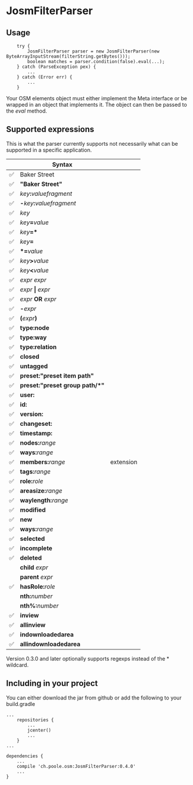 

# JosmFilterParser


## Usage

        try {
            JosmFilterParser parser = new JosmFilterParser(new ByteArrayInputStream(filterString.getBytes()));
            boolean matches = parser.condition(false).eval(...);
        } catch (ParseException pex) {
            ...
        } catch (Error err) {
            ...
        }
        
Your OSM elements object must either implement the Meta interface or be wrapped in an object that implements it. The object can then be passed to the _eval_ method.

## Supported expressions

This is what the parser currently supports not necessarily what can be supported in a specific application.

|    |Syntax                          |              | 
|--- |------------------------------- |------------- |
|✅| Baker Street                        |              |
|✅| __"Baker Street"__                 |              | 
|✅| _key_**:**_valuefragment_          |              |
|✅| **-**_key_**:**_valuefragment_      |              |
|✅| _key_                              |              | 
|✅| _key_**=**_value_                  |              | 
|✅| *key*__=*__                         |              | 
|✅| _key_**=**                          |              | 
|✅| __*=__*value*                       |              | 
|✅| _key_**>**_value_                  |              | 
|✅| _key_**<**_value_                  |              | 
|✅|_expr_ _expr_                        |              |
|✅|_expr_ __&#124;__ _expr_             |              | 
|✅|_expr_ __OR__ _expr_                 |              | 
|✅|__-__*expr*                           |              | 
|✅|__(__*expr*__)__                      |              | 
|✅|__type:node__                        |              | 
|✅|__type:way__                         |              | 
|✅|__type:relation__                    |              | 
|✅|__closed__                           |              | 
|✅|__untagged__                         |              |
|✅|__preset:"__preset item path__"__    |              | 
|✅|__preset:"__preset group path/*__"__ |              | 
|✅|__user:__                            |              |
|✅|__id:__                              |              | 
|✅|__version:__                         |              |
|✅|__changeset:__                       |              |
|✅|__timestamp:__                       |              | 
|✅|__nodes:__*range*                    |              |
|✅|__ways:__*range*                     |              |
|✅|__members:__*range*                  | extension    |
|✅|__tags:__*range*                     |              | 
|✅|__role:__*role*                      |              |
|✅|__areasize:__*range*                 |              | 
|✅|__waylength:__*range*                |              | 
|✅|__modified__                         |              | 
|✅|__new__                              |              | 
|✅|__ways:__*range*                     |              |
|✅|__selected__                         |              |
|✅|__incomplete__                       |              | 
|✅|__deleted__                          |              | 
||__child__ _expr_                    |              | 
||__parent__ _expr_                   |              | 
|✅|__hasRole:__*role*                   |              | 
||__nth:__*number*                    |              | 
||__nth%:__*number*                   |              |
|✅|__inview__                           |              | 
|✅|__allinview__                        |              | 
|✅|__indownloadedarea__                 |              | 
|✅|__allindownloadedarea__              |              | 

Version 0.3.0 and later optionally supports regexps instead of the * wildcard.

## Including in your project

You can either download the jar from github or add the following to your build.gradle

	...
	    repositories {
	        ...   
	        jcenter()
	        ...              
	    }
	...
	
	dependencies {
	    ...
	    compile 'ch.poole.osm:JosmFilterParser:0.4.0'
	    ...
	}
